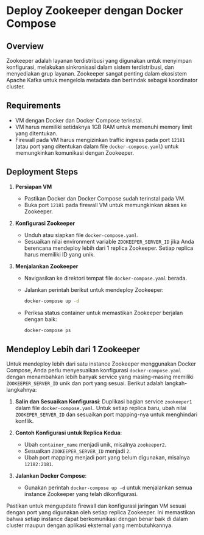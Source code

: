 # Deploy Zookeeper dengan Docker Compose

## Overview

Zookeeper adalah layanan terdistribusi yang digunakan untuk menyimpan konfigurasi, melakukan sinkronisasi dalam sistem terdistribusi, dan menyediakan grup layanan. Zookeeper sangat penting dalam ekosistem Apache Kafka untuk mengelola metadata dan bertindak sebagai koordinator cluster.

## Requirements

- VM dengan Docker dan Docker Compose terinstal.
- VM harus memiliki setidaknya 1GB RAM untuk memenuhi memory limit yang ditentukan.
- Firewall pada VM harus mengizinkan traffic ingress pada port `12181` (atau port yang ditentukan dalam file `docker-compose.yaml`) untuk memungkinkan komunikasi dengan Zookeeper.

## Deployment Steps

1. **Persiapan VM**

   - Pastikan Docker dan Docker Compose sudah terinstal pada VM.
   - Buka port `12181` pada firewall VM untuk memungkinkan akses ke Zookeeper.

2. **Konfigurasi Zookeeper**

   - Unduh atau siapkan file `docker-compose.yaml`.
   - Sesuaikan nilai environment variable `ZOOKEEPER_SERVER_ID` jika Anda berencana mendeploy lebih dari 1 replica Zookeeper. Setiap replica harus memiliki ID yang unik.

3. **Menjalankan Zookeeper**

   - Navigasikan ke direktori tempat file `docker-compose.yaml` berada.
   - Jalankan perintah berikut untuk mendeploy Zookeeper:

     ```sh
     docker-compose up -d
     ```

   - Periksa status container untuk memastikan Zookeeper berjalan dengan baik:

     ```sh
     docker-compose ps
     ```

## Mendeploy Lebih dari 1 Zookeeper

Untuk mendeploy lebih dari satu instance Zookeeper menggunakan Docker Compose, Anda perlu menyesuaikan konfigurasi `docker-compose.yaml` dengan menambahkan lebih banyak service yang masing-masing memiliki `ZOOKEEPER_SERVER_ID` unik dan port yang sesuai. Berikut adalah langkah-langkahnya:

1. **Salin dan Sesuaikan Konfigurasi**: Duplikasi bagian service `zookeeper1` dalam file `docker-compose.yaml`. Untuk setiap replica baru, ubah nilai `ZOOKEPER_SERVER_ID` dan sesuaikan port mapping-nya untuk menghindari konflik.

2. **Contoh Konfigurasi untuk Replica Kedua**:

   - Ubah `container_name` menjadi unik, misalnya `zookeeper2`.
   - Sesuaikan `ZOOKEEPER_SERVER_ID` menjadi `2`.
   - Ubah port mapping menjadi port yang belum digunakan, misalnya `12182:2181`.

3. **Jalankan Docker Compose**:
   - Gunakan perintah `docker-compose up -d` untuk menjalankan semua instance Zookeeper yang telah dikonfigurasi.

Pastikan untuk mengupdate firewall dan konfigurasi jaringan VM sesuai dengan port yang digunakan oleh setiap replica Zookeeper. Ini memastikan bahwa setiap instance dapat berkomunikasi dengan benar baik di dalam cluster maupun dengan aplikasi eksternal yang membutuhkannya.
